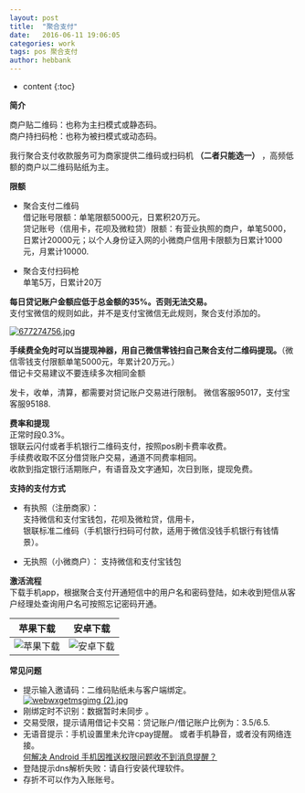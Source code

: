 ```yaml
---
layout: post
title:  "聚合支付"
date:   2016-06-11 19:06:05
categories: work
tags: pos 聚合支付
author: hebbank
---
```


* content
{:toc}

**简介**    

商户贴二维码：也称为主扫模式或静态码。  
商户持扫码枪：也称为被扫模式或动态码。  

我行聚合支付收款服务可为商家提供二维码或扫码机 **（二者只能选一）** ，高频低额的商户以二维码贴纸为主。  




**限额**  
- 聚合支付二维码  
借记账号限额：单笔限额5000元，日累积20万元。    
贷记账号（信用卡，花呗及微粒贷）限额：有营业执照的商户，单笔5000，日累计20000元；以个人身份证入网的小微商户信用卡限额为日累计1000元，月累计10000.  

- 聚合支付扫码枪  
单笔5万，日累计20万  

**每日贷记账户金额应低于总金额的35%。否则无法交易。**  
支付宝微信的规则如此，并不是支付宝微信无此规则，聚合支付添加的。  

[![677274756.jpg](https://i.loli.net/2018/11/02/5bdb9be318190.jpg)](https://i.loli.net/2018/11/02/5bdb9be318190.jpg)  

**手续费全免时可以当提现神器，用自己微信零钱扫自己聚合支付二维码提现。**（微信零钱支付限额单笔5000元，年累计20万元。）  
借记卡交易建议不要连续多次相同金额  

发卡，收单，清算，都需要对贷记账户交易进行限制。
微信客服95017，支付宝客服95188.   

**费率和提现**   
正常时段0.3%。  
银联云闪付或者手机银行二维码支付，按照pos刷卡费率收费。  
手续费收取不区分借贷账户交易，通道不同费率相同。    
收款到指定银行活期账户，有语音及文字通知，次日到账，提现免费。  

**支持的支付方式**  
- 有执照（注册商家）：  
支持微信和支付宝钱包，花呗及微粒贷，信用卡，  
银联标准二维码（手机银行扫码可付款，适用于微信没钱手机银行有钱情景）。

- 无执照（小微商户）：
  支持微信和支付宝钱包  

**激活流程**    
下载手机app，根据聚合支付开通短信中的用户名和密码登陆，如未收到短信从客户经理处查询用户名可按照忘记密码开通。  

| 苹果下载|安卓下载|
|:--------:|:--------:|
|  ![苹果下载](http://creditcard.hebbank.com/image/ioscodeadress.jpg)  | ![安卓下载](https://i.loli.net/2019/06/16/5d05c3554d14c99549.jpg) |  


**常见问题**  

-  提示输入邀请码：二维码贴纸未与客户端绑定。  
[![webwxgetmsgimg (2).jpg](https://i.loli.net/2018/11/02/5bdb9c73ceaa4.jpg)](https://i.loli.net/2018/11/02/5bdb9c73ceaa4.jpg)
- 刚绑定时不识别：数据暂时未同步  。  
- 交易受限，提示请用借记卡交易：贷记账户/借记账户比例为：3.5/6.5.  
- 无语音提示：手机设置里未允许cpay提醒。  或者手机静音，或者没有网络连接。  
[何解决 Android 手机因推送权限问题收不到消息提醒？](https://www.rongcloud.cn/docs/android_message_notification.html#question)
- 登陆提示dns解析失败：请自行安装代理软件。  
- 存折不可以作为入账账号。  
